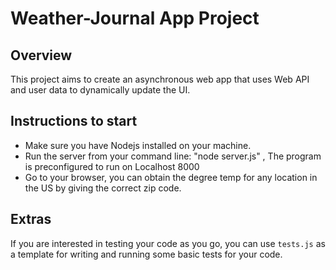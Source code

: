 # Weather-Journal App Project

## Overview
This project aims to create an asynchronous web app that uses Web API and user data to dynamically update the UI. 

## Instructions to start
- Make sure you have Nodejs installed on your machine.
- Run the server from your command line: "node server.js" , The program is preconfigured to run on Localhost 8000
- Go to your browser, you can obtain the degree temp for any location in the US by giving the correct zip code.

## Extras
If you are interested in testing your code as you go, you can use `tests.js` as a template for writing and running some basic tests for your code.
